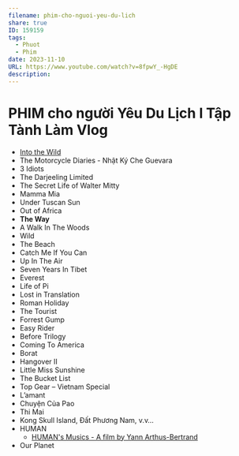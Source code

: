 ```yaml
---
filename: phim-cho-nguoi-yeu-du-lich
share: true
ID: 159159
tags:
  - Phuot
  - Phim
date: 2023-11-10
URL: https://www.youtube.com/watch?v=8fpwY_-HgDE
description: 
---
```


# PHIM cho người Yêu Du Lịch l Tập Tành Làm Vlog
- [Into the Wild](../../Into%20the%20wild.md)
- The Motorcycle Diaries - Nhật Ký Che Guevara
- 3 Idiots
- The Darjeeling Limited
- The Secret Life of Walter Mitty
- Mamma Mia
- Under Tuscan Sun
- Out of Africa
- **The Way**
- A Walk In The Woods
- Wild
- The Beach
- Catch Me If You Can
- Up In The Air
- Seven Years In Tibet
- Everest
- Life of Pi
- Lost in Translation
- Roman Holiday
- The Tourist
- Forrest Gump
- Easy Rider
- Before Trilogy
- Coming To America
- Borat
- Hangover II
- Little Miss Sunshine
- The Bucket List
- Top Gear – Vietnam Special
- L’amant
- Chuyện Của Pao
- Thi Mai
- Kong Skull Island, Đất Phương Nam, v.v…
- HUMAN
	- [HUMAN's Musics - A film by Yann Arthus-Bertrand ](https://www.youtube.com/watch?v=uog4eCZTUX4)
- Our Planet